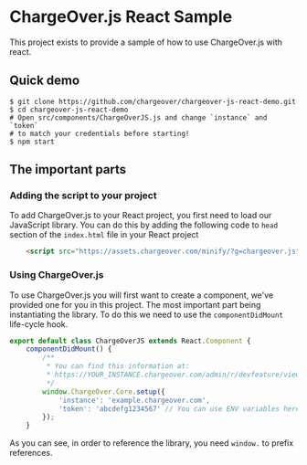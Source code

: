 # ChargeOver.js React Sample

This project exists to provide a sample of how to use ChargeOver.js with react.

## Quick demo

```shell
$ git clone https://github.com/chargeover/chargeover-js-react-demo.git
$ cd chargeover-js-react-demo
# Open src/components/ChargeOverJS.js and change `instance` and `token`
# to match your credentials before starting!
$ npm start
```

## The important parts

### Adding the script to your project

To add ChargeOver.js to your React project, you first need to load
our JavaScript library. You can do this by adding the following code
to `head` section of the `index.html` file in your React project

```html
    <script src="https://assets.chargeover.com/minify/?g=chargeover.js"></script>
```

### Using ChargeOver.js

To use ChargeOver.js you will first want to create a component, we've
provided one for you in this project. The most important part being 
instantiating the library. To do this we need to use the `componentDidMount`
life-cycle hook.

```javascript
export default class ChargeOverJS extends React.Component {
    componentDidMount() {
        /**
         * You can find this information at:
         * https://YOUR_INSTANCE.chargeover.com/admin/r/devfeature/view/saas.cojs_enabled
         */
        window.ChargeOver.Core.setup({
            'instance': 'example.chargeover.com',
            'token': 'abcdefg1234567' // You can use ENV variables here as well
        });
    }
```

As you can see, in order to reference the library, you need `window.` to prefix references.
